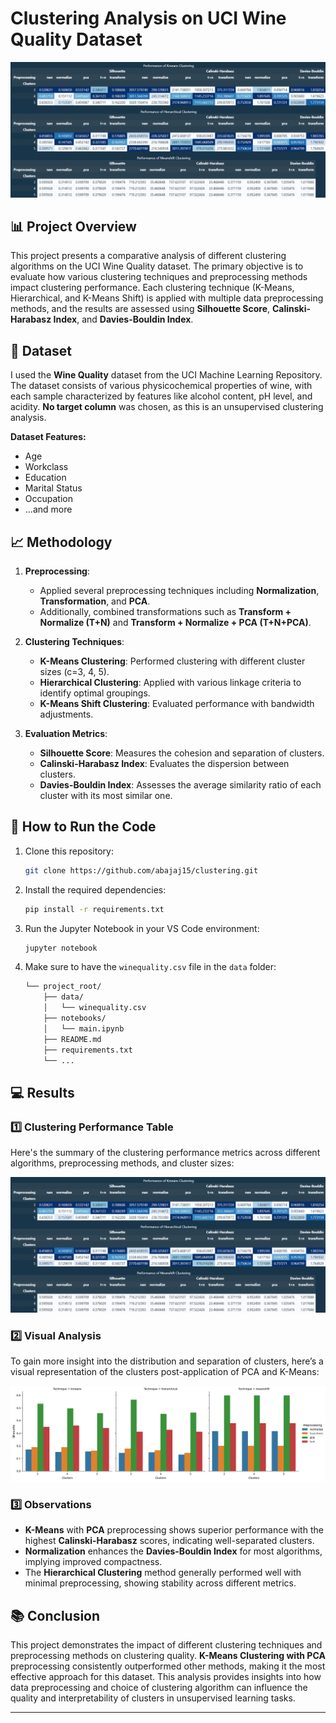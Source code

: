 # Clustering Analysis on UCI Wine Quality Dataset

![Clustering Performance Table](./results/table.png)

## 📊 Project Overview
This project presents a comparative analysis of different clustering algorithms on the UCI Wine Quality dataset. The primary objective is to evaluate how various clustering techniques and preprocessing methods impact clustering performance. Each clustering technique (K-Means, Hierarchical, and K-Means Shift) is applied with multiple data preprocessing methods, and the results are assessed using **Silhouette Score**, **Calinski-Harabasz Index**, and **Davies-Bouldin Index**.

## 📝 Dataset
I used the **Wine Quality** dataset from the UCI Machine Learning Repository. The dataset consists of various physicochemical properties of wine, with each sample characterized by features like alcohol content, pH level, and acidity. **No target column** was chosen, as this is an unsupervised clustering analysis.

**Dataset Features:**
- Age
- Workclass
- Education
- Marital Status
- Occupation
- ...and more

## 📈 Methodology
1. **Preprocessing**: 
   - Applied several preprocessing techniques including **Normalization**, **Transformation**, and **PCA**.
   - Additionally, combined transformations such as **Transform + Normalize (T+N)** and **Transform + Normalize + PCA (T+N+PCA)**.
   
2. **Clustering Techniques**:
   - **K-Means Clustering**: Performed clustering with different cluster sizes (c=3, 4, 5).
   - **Hierarchical Clustering**: Applied with various linkage criteria to identify optimal groupings.
   - **K-Means Shift Clustering**: Evaluated performance with bandwidth adjustments.

3. **Evaluation Metrics**:
   - **Silhouette Score**: Measures the cohesion and separation of clusters.
   - **Calinski-Harabasz Index**: Evaluates the dispersion between clusters.
   - **Davies-Bouldin Index**: Assesses the average similarity ratio of each cluster with its most similar one.

## 🚀 How to Run the Code
1. Clone this repository:
   ```bash
   git clone https://github.com/abajaj15/clustering.git
   ```
2. Install the required dependencies:
   ```bash
   pip install -r requirements.txt
   ```
3. Run the Jupyter Notebook in your VS Code environment:
   ```bash
   jupyter notebook
   ```

4. Make sure to have the `winequality.csv` file in the `data` folder:
   ```bash
   └── project_root/
       ├── data/
       │   └── winequality.csv
       ├── notebooks/
       │   └── main.ipynb
       ├── README.md
       ├── requirements.txt
       └── ...
   ```

## 💻 Results

### 1️⃣ Clustering Performance Table
Here's the summary of the clustering performance metrics across different algorithms, preprocessing methods, and cluster sizes:

![Performance of Clustering Algorithms](./results/table.png)

### 2️⃣ Visual Analysis
To gain more insight into the distribution and separation of clusters, here’s a visual representation of the clusters post-application of PCA and K-Means:

![Clustering Visualization](./results/graph.png)

### 3️⃣ Observations
- **K-Means** with **PCA** preprocessing shows superior performance with the highest **Calinski-Harabasz** scores, indicating well-separated clusters.
- **Normalization** enhances the **Davies-Bouldin Index** for most algorithms, implying improved compactness.
- The **Hierarchical Clustering** method generally performed well with minimal preprocessing, showing stability across different metrics.

## 📚 Conclusion
This project demonstrates the impact of different clustering techniques and preprocessing methods on clustering quality. **K-Means Clustering with PCA** preprocessing consistently outperformed other methods, making it the most effective approach for this dataset. This analysis provides insights into how data preprocessing and choice of clustering algorithm can influence the quality and interpretability of clusters in unsupervised learning tasks.

---